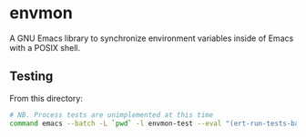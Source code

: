 # envmon

A GNU Emacs library to synchronize environment variables inside of Emacs with
a POSIX shell.

## Testing

From this directory:

```bash
# NB. Process tests are unimplemented at this time
command emacs --batch -L `pwd` -l envmon-test --eval "(ert-run-tests-batch-and-exit '(not (tag process)))"
```
